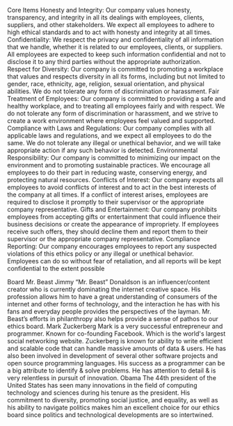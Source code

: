 Core Items
Honesty and Integrity:
  Our company values honesty, transparency, and integrity in all its dealings with employees, clients, suppliers, and other stakeholders. We expect all employees to adhere to high ethical standards and to act with honesty and integrity at all times.
Confidentiality:
  We respect the privacy and confidentiality of all information that we handle, whether it is related to our employees, clients, or suppliers. All employees are expected to keep such information confidential and not to disclose it to any third parties without the appropriate authorization.
Respect for Diversity:
  Our company is committed to promoting a workplace that values and respects diversity in all its forms, including but not limited to gender, race, ethnicity, age, religion, sexual orientation, and physical abilities. We do not tolerate any form of discrimination or harassment.
Fair Treatment of Employees:
  Our company is committed to providing a safe and healthy workplace, and to treating all employees fairly and with respect. We do not tolerate any form of discrimination or harassment, and we strive to create a work environment where employees feel valued and supported.
Compliance with Laws and Regulations:
  Our company complies with all applicable laws and regulations, and we expect all employees to do the same. We do not tolerate any illegal or unethical behavior, and we will take appropriate action if any such behavior is detected.
Environmental Responsibility:
  Our company is committed to minimizing our impact on the environment and to promoting sustainable practices. We encourage all employees to do their part in reducing waste, conserving energy, and protecting natural resources.
Conflicts of Interest:
  Our company expects all employees to avoid conflicts of interest and to act in the best interests of the company at all times. If a conflict of interest arises, employees are required to disclose it promptly to their supervisor or the appropriate company representative.
Gifts and Entertainment:
  Our company prohibits employees from accepting gifts or entertainment that could influence their business decisions or create the appearance of impropriety. If employees receive such offers, they should decline them and report them to their supervisor or the appropriate company representative.
Compliance Reporting:
  Our company encourages employees to report any suspected violations of this ethics policy or any illegal or unethical behavior. Employees can do so without fear of retaliation, and all reports will be kept confidential to the extent possible


Board
Mr. Beast
  Jimmy “Mr. Beast” Donaldson is an influencer/content creator who is currently dominating the internet creative space. His profession allows him to have a great understanding of consumers of the internet and other forms of technology, and the interaction he has with his fans and everyday people provides the perspectives of the layman. Mr. Beast’s efforts in philanthropy also helps provide a sense of pathos to our ethics board.
Mark Zuckerberg
  Mark is a very successful entrepreneur and programmer. Known for co-founding Facebook. Which is the world's largest social networking website. Zuckerberg is known for ability to write efficient and scalable code that can handle massive amounts of data & users. He has also been involved in development of several other software projects and open source programming languages. His success as a programmer can be a big attribute to identify & solve problems. He has attention to detail & is very relentless in pursuit of innovation. 
Obama 
  The 44th president of the United States has seen many innovations in the field of computing technology and sciences during his tenure as the president. His commitment to diversity, promoting social justice, and equality, as well as his ability to navigate politics makes him an excellent choice for our ethics board since politics and technological developments are so intertwined.
